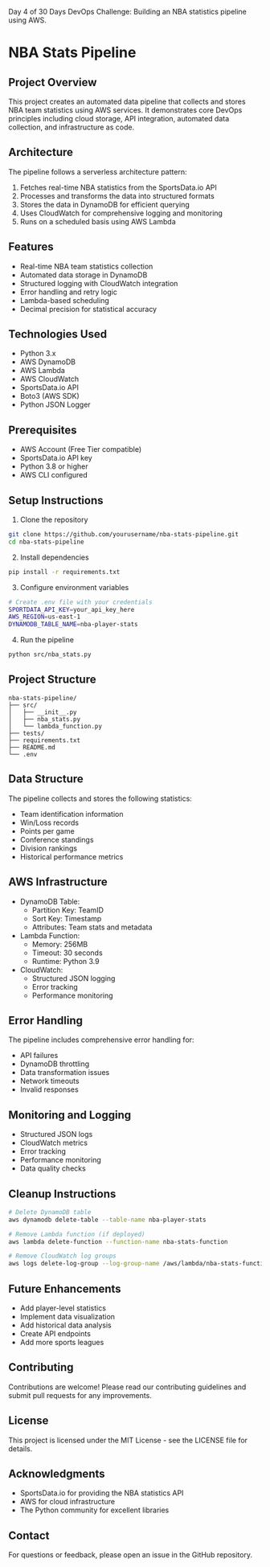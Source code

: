 Day 4 of 30 Days DevOps Challenge: Building an NBA statistics pipeline using AWS.

# NBA Stats Pipeline

## Project Overview
This project creates an automated data pipeline that collects and stores NBA team statistics using AWS services. It demonstrates core DevOps principles including cloud storage, API integration, automated data collection, and infrastructure as code.

## Architecture
The pipeline follows a serverless architecture pattern:
1. Fetches real-time NBA statistics from the SportsData.io API
2. Processes and transforms the data into structured formats
3. Stores the data in DynamoDB for efficient querying
4. Uses CloudWatch for comprehensive logging and monitoring
5. Runs on a scheduled basis using AWS Lambda

## Features
- Real-time NBA team statistics collection
- Automated data storage in DynamoDB
- Structured logging with CloudWatch integration
- Error handling and retry logic
- Lambda-based scheduling
- Decimal precision for statistical accuracy

## Technologies Used
- Python 3.x
- AWS DynamoDB
- AWS Lambda
- AWS CloudWatch
- SportsData.io API
- Boto3 (AWS SDK)
- Python JSON Logger

## Prerequisites
- AWS Account (Free Tier compatible)
- SportsData.io API key
- Python 3.8 or higher
- AWS CLI configured

## Setup Instructions
1. Clone the repository
```bash
git clone https://github.com/yourusername/nba-stats-pipeline.git
cd nba-stats-pipeline
```

2. Install dependencies
```bash
pip install -r requirements.txt
```

3. Configure environment variables
```bash
# Create .env file with your credentials
SPORTDATA_API_KEY=your_api_key_here
AWS_REGION=us-east-1
DYNAMODB_TABLE_NAME=nba-player-stats
```

4. Run the pipeline
```bash
python src/nba_stats.py
```

## Project Structure
```
nba-stats-pipeline/
├── src/
│   ├── __init__.py
│   ├── nba_stats.py
│   └── lambda_function.py
├── tests/
├── requirements.txt
├── README.md
└── .env
```

## Data Structure
The pipeline collects and stores the following statistics:
- Team identification information
- Win/Loss records
- Points per game
- Conference standings
- Division rankings
- Historical performance metrics

## AWS Infrastructure
- DynamoDB Table:
  - Partition Key: TeamID
  - Sort Key: Timestamp
  - Attributes: Team stats and metadata
- Lambda Function:
  - Memory: 256MB
  - Timeout: 30 seconds
  - Runtime: Python 3.9
- CloudWatch:
  - Structured JSON logging
  - Error tracking
  - Performance monitoring

## Error Handling
The pipeline includes comprehensive error handling for:
- API failures
- DynamoDB throttling
- Data transformation issues
- Network timeouts
- Invalid responses

## Monitoring and Logging
- Structured JSON logs
- CloudWatch metrics
- Error tracking
- Performance monitoring
- Data quality checks

## Cleanup Instructions
```bash
# Delete DynamoDB table
aws dynamodb delete-table --table-name nba-player-stats

# Remove Lambda function (if deployed)
aws lambda delete-function --function-name nba-stats-function

# Remove CloudWatch log groups
aws logs delete-log-group --log-group-name /aws/lambda/nba-stats-function
```

## Future Enhancements
- Add player-level statistics
- Implement data visualization
- Add historical data analysis
- Create API endpoints
- Add more sports leagues

## Contributing
Contributions are welcome! Please read our contributing guidelines and submit pull requests for any improvements.

## License
This project is licensed under the MIT License - see the LICENSE file for details.

## Acknowledgments
- SportsData.io for providing the NBA statistics API
- AWS for cloud infrastructure
- The Python community for excellent libraries

## Contact
For questions or feedback, please open an issue in the GitHub repository.
